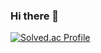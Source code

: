 ### Hi there 👋
[![Solved.ac Profile](http://mazassumnida.wtf/api/v2/generate_badge?boj=dbtmddn41)](https://solved.ac/dbtmddn41/)
<!--
**dbtmddn41/dbtmddn41** is a ✨ _special_ ✨ repository because its `README.md` (this file) appears on your GitHub profile.

Here are some ideas to get you started:

- 🔭 I’m currently working on ...
- 🌱 I’m currently learning ...
- 👯 I’m looking to collaborate on ...
- 🤔 I’m looking for help with ...
- 💬 Ask me about ...
- 📫 How to reach me: ...
- 😄 Pronouns: ...
- ⚡ Fun fact: ...
-->
